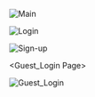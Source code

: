 <Main>
  
![Main](https://user-images.githubusercontent.com/101785677/195842308-f88cc9d7-d6c8-4f59-80b4-c11c5574771c.png)

<Login Page>
  
![Login](https://user-images.githubusercontent.com/101785677/195842336-a969dfab-e057-4b47-829e-289d7635deee.png)

<Sign-up Page>
  
![Sign-up](https://user-images.githubusercontent.com/101785677/195842348-e108cab0-fba6-496a-921f-c6b494654e24.png)

<Guest_Login Page>
  
![Guest_Login](https://user-images.githubusercontent.com/101785677/195842360-17b1fa05-d8f9-4b7f-bc74-c5552b1e1772.png)

<Customize>
